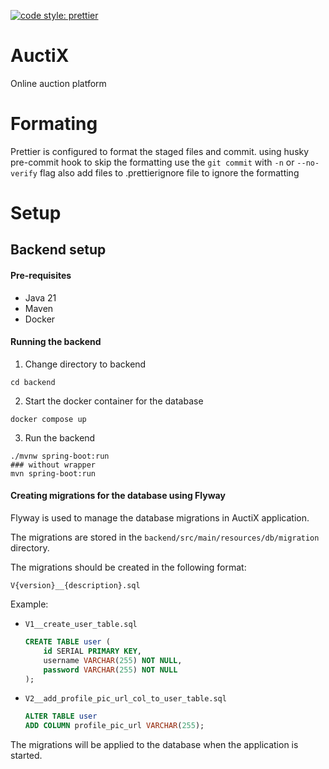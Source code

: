 [![code style: prettier](https://img.shields.io/badge/code_style-prettier-ff69b4.svg?style=flat-square)](https://github.com/prettier/prettier)

# AuctiX
Online auction platform
# Formating
Prettier is configured to format the staged files and commit. using husky pre-commit hook
to skip the formatting use the `git commit` with `-n` or `--no-verify` flag also add files to .prettierignore file to ignore the formatting



# Setup

## Backend setup

#### Pre-requisites
- Java 21
- Maven
- Docker

#### Running the backend

1. Change directory to backend
```shell
cd backend
```

2. Start the docker container for the database
```shell
docker compose up
```

3. Run the backend
```shell
./mvnw spring-boot:run 
### without wrapper
mvn spring-boot:run
```

#### Creating migrations for the database using Flyway

Flyway is used to manage the database migrations in AuctiX application.

The migrations are stored in the `backend/src/main/resources/db/migration` directory.

The migrations should be created in the following format:
```
V{version}__{description}.sql
```

Example: 
- `V1__create_user_table.sql`

    ```sql
    CREATE TABLE user (
        id SERIAL PRIMARY KEY,
        username VARCHAR(255) NOT NULL,
        password VARCHAR(255) NOT NULL
    );
    ```

 
- `V2__add_profile_pic_url_col_to_user_table.sql` 
    
    ```sql
    ALTER TABLE user
    ADD COLUMN profile_pic_url VARCHAR(255);
    ```


The migrations will be applied to the database when the application is started.
